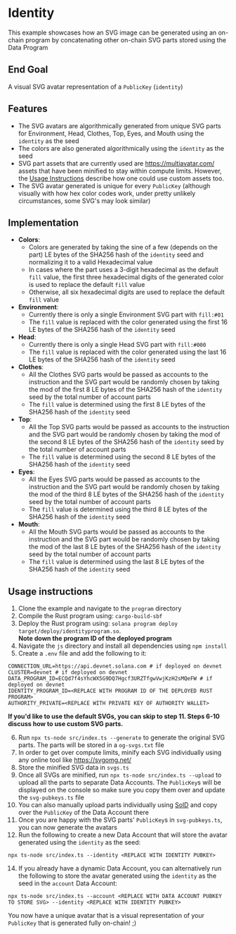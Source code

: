 # Identity

This example showcases how an SVG image can be generated using an on-chain program by concatenating other on-chain SVG parts stored using the Data Program

## End Goal

A visual SVG avatar representation of a `PublicKey` (`identity`)

## Features

* The SVG avatars are algorithmically generated from unique SVG parts for Environment, Head, Clothes, Top, Eyes, and Mouth using the `identity` as the seed
* The colors are also generated algorithmically using the `identity` as the seed
* SVG part assets that are currently used are https://multiavatar.com/ assets that have been minified to stay within compute limits. However, the [Usage Instructions](#usage-instructions) describe how one could use custom assets too.
* The SVG avatar generated is unique for every `PublicKey` (although visually with how hex color codes work, under pretty unlikely circumstances, some SVG's may look similar)

## Implementation

* **Colors**: 
  - Colors are generated by taking the sine of a few (depends on the part) LE bytes of the SHA256 hash of the `identity` seed and normalizing it to a valid Hexadecimal value
  - In cases where the part uses a 3-digit hexadecimal as the default `fill` value, the first three hexadecimal digits of the generated color is used to replace the default `fill` value
  - Otherwise, all six hexadecimal digits are used to replace the default `fill` value
* **Environment**:
  - Currently there is only a single Environment SVG part with `fill:#01`
  - The `fill` value is replaced with the color generated using the first 16 LE bytes of the SHA256 hash of the `identity` seed
* **Head**:
  - Currently there is only a single Head SVG part with `fill:#000`
  - The `fill` value is replaced with the color generated using the last 16 LE bytes of the SHA256 hash of the `identity` seed
* **Clothes**:
  - All the Clothes SVG parts would be passed as accounts to the instruction and the SVG part would be randomly chosen by taking the mod of the first 8 LE bytes of the SHA256 hash of the `identity` seed by the total number of account parts
  - The `fill` value is determined using the first 8 LE bytes of the SHA256 hash of the `identity` seed
* **Top**:
  - All the Top SVG parts would be passed as accounts to the instruction and the SVG part would be randomly chosen by taking the mod of the second 8 LE bytes of the SHA256 hash of the `identity` seed by the total number of account parts
  - The `fill` value is determined using the second 8 LE bytes of the SHA256 hash of the `identity` seed
* **Eyes**:
  - All the Eyes SVG parts would be passed as accounts to the instruction and the SVG part would be randomly chosen by taking the mod of the third 8 LE bytes of the SHA256 hash of the `identity` seed by the total number of account parts
  - The `fill` value is determined using the third 8 LE bytes of the SHA256 hash of the `identity` seed
* **Mouth**:
  - All the Mouth SVG parts would be passed as accounts to the instruction and the SVG part would be randomly chosen by taking the mod of the last 8 LE bytes of the SHA256 hash of the `identity` seed by the total number of account parts
  - The `fill` value is determined using the last 8 LE bytes of the SHA256 hash of the `identity` seed

## Usage instructions

1. Clone the example and navigate to the `program` directory
2. Compile the Rust program using: `cargo-build-sbf`
3. Deploy the Rust program using: `solana program deploy target/deploy/identityprogram.so`. <br />
<b>Note down the program ID of the deployed program</b>
4. Navigate the `js` directory and install all dependencies using `npm install`
5. Create a `.env` file and add the following to it:
```
CONNECTION_URL=https://api.devnet.solana.com # if deployed on devnet
CLUSTER=devnet # if deployed on devnet
DATA_PROGRAM_ID=ECQd7f4sYhcWX5G9DQ7Hgcf3URZTfgwVwjKzH2sMQeFW # if deployed on devnet
IDENTITY_PROGRAM_ID=<REPLACE WITH PROGRAM ID OF THE DEPLOYED RUST PROGRAM>
AUTHORITY_PRIVATE=<REPLACE WITH PRIVATE KEY OF AUTHORITY WALLET>
```
  <b>If you'd like to use the default SVGs, you can skip to step 11. Steps 6-10 discuss how to use custom SVG parts.</b>

6. Run `npx ts-node src/index.ts --generate` to generate the original SVG parts. The parts will be stored in a `og-svgs.txt` file
7. In order to get over compute limits, minify each SVG individually using any online tool like https://svgomg.net/
8. Store the minified SVG data in `svgs.ts`
9. Once all SVGs are minified, run `npx ts-node src/index.ts --upload` to upload all the parts to separate Data Accounts. The `PublicKey`s will be displayed on the console so make sure you copy them over and update the `svg-pubkeys.ts` file
10. You can also manually upload parts individually using [SolD](https://sold-website.vercel.app/upload) and copy over the `PublicKey` of the Data Account there
11. Once you are happy with the SVG parts' `PublicKey`s in `svg-pubkeys.ts`, you can now generate the avatars
12. Run the following to create a new Data Account that will store the avatar generated using the `identity` as the seed:
```
npx ts-node src/index.ts --identity <REPLACE WITH IDENTITY PUBKEY>
```
14. If you already have a dynamic Data Account, you can alternatively run the following to store the avatar generated using the `identity` as the seed in the `account` Data Account:
```
npx ts-node src/index.ts --account <REPLACE WITH DATA ACCOUNT PUBKEY TO STORE SVG> --identity <REPLACE WITH IDENTITY PUBKEY>
```

You now have a unique avatar that is a visual representation of your `PublicKey` that is generated fully on-chain! ;)

